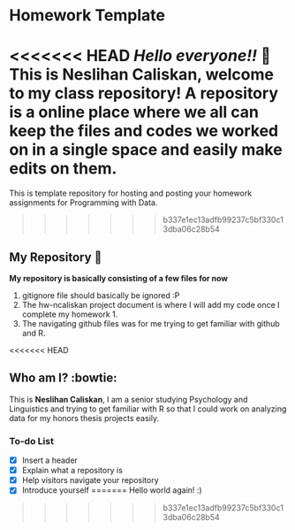 <!-- Good work! Just a few comments below. -->

# Homework Template

<<<<<<< HEAD
***Hello everyone!!*** :hear_no_evil:
This is Neslihan Caliskan, welcome to my **class repository**! A repository is a online place where we all can keep the files and codes we worked on in a single space and easily make edits on them. 
=======
<!-- Part of the assignment was to try out different Markdown features, like adding images, headings, bold, italic, bullets, numbered lists, links, etc. Please update to try out a few more features. :-) -->

This is template repository for hosting and posting your homework assignments for Programming with Data.
>>>>>>> b337e1ec13adfb99237c5bf330c13dba06c28b54

## My Repository :information_desk_person:
**My repository is basically consisting of a few files for now**
1. gitignore file should basically  be ignored :P
2. The hw-ncaliskan project document is where I will add my code once I complete my homework 1.
3. The navigating github files was for me trying to get familiar with github and R. 

<<<<<<< HEAD
## Who am I? :bowtie:
This is **Neslihan Caliskan**, I am a senior studying Psychology and Linguistics and trying to get familiar with R so that I could work on analyzing data for my honors thesis projects easily. 

### To-do List
- [x] Insert a header
- [x] Explain what a repository is
- [x] Help visitors navigate your repository
- [x] Introduce yourself
=======
Hello world again! :)

<!-- For best practices, always end your file with a blank line. -->
>>>>>>> b337e1ec13adfb99237c5bf330c13dba06c28b54
